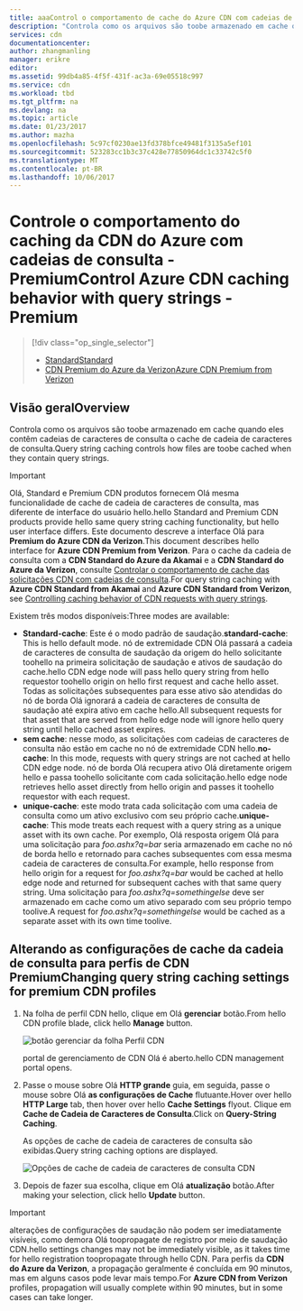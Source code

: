 ```yaml
---
title: aaaControl o comportamento de cache do Azure CDN com cadeias de caracteres de consulta - Premium | Microsoft Docs
description: "Controla como os arquivos são toobe armazenado em cache quando eles contêm cadeias de caracteres de consulta o cache da cadeia de consulta do Azure CDN."
services: cdn
documentationcenter: 
author: zhangmanling
manager: erikre
editor: 
ms.assetid: 99db4a85-4f5f-431f-ac3a-69e05518c997
ms.service: cdn
ms.workload: tbd
ms.tgt_pltfrm: na
ms.devlang: na
ms.topic: article
ms.date: 01/23/2017
ms.author: mazha
ms.openlocfilehash: 5c97cf0230ae13fd378bfce49481f3135a5ef101
ms.sourcegitcommit: 523283cc1b3c37c428e77850964dc1c33742c5f0
ms.translationtype: MT
ms.contentlocale: pt-BR
ms.lasthandoff: 10/06/2017
---
```

# <a name="control-azure-cdn-caching-behavior-with-query-strings---premium"></a><span data-ttu-id="07697-103">Controle o comportamento do caching da CDN do Azure com cadeias de consulta - Premium</span><span class="sxs-lookup"><span data-stu-id="07697-103">Control Azure CDN caching behavior with query strings - Premium</span></span>
> [!div class="op_single_selector"]
> * [<span data-ttu-id="07697-104">Standard</span><span class="sxs-lookup"><span data-stu-id="07697-104">Standard</span></span>](cdn-query-string.md)
> * [<span data-ttu-id="07697-105">CDN Premium do Azure da Verizon</span><span class="sxs-lookup"><span data-stu-id="07697-105">Azure CDN Premium from Verizon</span></span>](cdn-query-string-premium.md)
> 
> 

## <a name="overview"></a><span data-ttu-id="07697-106">Visão geral</span><span class="sxs-lookup"><span data-stu-id="07697-106">Overview</span></span>
<span data-ttu-id="07697-107">Controla como os arquivos são toobe armazenado em cache quando eles contêm cadeias de caracteres de consulta o cache de cadeia de caracteres de consulta.</span><span class="sxs-lookup"><span data-stu-id="07697-107">Query string caching controls how files are toobe cached when they contain query strings.</span></span>

> [!IMPORTANT]
> <span data-ttu-id="07697-108">Olá, Standard e Premium CDN produtos fornecem Olá mesma funcionalidade de cache de cadeia de caracteres de consulta, mas diferente de interface do usuário hello.</span><span class="sxs-lookup"><span data-stu-id="07697-108">hello Standard and Premium CDN products provide hello same query string caching functionality, but hello user interface differs.</span></span>  <span data-ttu-id="07697-109">Este documento descreve a interface Olá para **Premium do Azure CDN da Verizon**.</span><span class="sxs-lookup"><span data-stu-id="07697-109">This document describes hello interface for **Azure CDN Premium from Verizon**.</span></span>  <span data-ttu-id="07697-110">Para o cache da cadeia de consulta com a **CDN Standard do Azure da Akamai** e a **CDN Standard do Azure da Verizon**, consulte [Controlar o comportamento de cache das solicitações CDN com cadeias de consulta](cdn-query-string.md).</span><span class="sxs-lookup"><span data-stu-id="07697-110">For query string caching with **Azure CDN Standard from Akamai** and **Azure CDN Standard from Verizon**, see [Controlling caching behavior of CDN requests with query strings](cdn-query-string.md).</span></span>
> 
> 

<span data-ttu-id="07697-111">Existem três modos disponíveis:</span><span class="sxs-lookup"><span data-stu-id="07697-111">Three modes are available:</span></span>

* <span data-ttu-id="07697-112">**Standard-cache**: Este é o modo padrão de saudação.</span><span class="sxs-lookup"><span data-stu-id="07697-112">**standard-cache**:  This is hello default mode.</span></span>  <span data-ttu-id="07697-113">nó de extremidade CDN Olá passará a cadeia de caracteres de consulta de saudação da origem do hello solicitante toohello na primeira solicitação de saudação e ativos de saudação do cache.</span><span class="sxs-lookup"><span data-stu-id="07697-113">hello CDN edge node will pass hello query string from hello requestor toohello origin on hello first request and cache hello asset.</span></span>  <span data-ttu-id="07697-114">Todas as solicitações subsequentes para esse ativo são atendidas do nó de borda Olá ignorará a cadeia de caracteres de consulta de saudação até expira ativo em cache hello.</span><span class="sxs-lookup"><span data-stu-id="07697-114">All subsequent requests for that asset that are served from hello edge node will ignore hello query string until hello cached asset expires.</span></span>
* <span data-ttu-id="07697-115">**sem cache**: nesse modo, as solicitações com cadeias de caracteres de consulta não estão em cache no nó de extremidade CDN hello.</span><span class="sxs-lookup"><span data-stu-id="07697-115">**no-cache**:  In this mode, requests with query strings are not cached at hello CDN edge node.</span></span>  <span data-ttu-id="07697-116">nó de borda Olá recupera ativo Olá diretamente origem hello e passa toohello solicitante com cada solicitação.</span><span class="sxs-lookup"><span data-stu-id="07697-116">hello edge node retrieves hello asset directly from hello origin and passes it toohello requestor with each request.</span></span>
* <span data-ttu-id="07697-117">**unique-cache**: este modo trata cada solicitação com uma cadeia de consulta como um ativo exclusivo com seu próprio cache.</span><span class="sxs-lookup"><span data-stu-id="07697-117">**unique-cache**:  This mode treats each request with a query string as a unique asset with its own cache.</span></span>  <span data-ttu-id="07697-118">Por exemplo, Olá resposta origem Olá para uma solicitação para *foo.ashx?q=bar* seria armazenado em cache no nó de borda hello e retornado para caches subsequentes com essa mesma cadeia de caracteres de consulta.</span><span class="sxs-lookup"><span data-stu-id="07697-118">For example, hello response from hello origin for a request for *foo.ashx?q=bar* would be cached at hello edge node and returned for subsequent caches with that same query string.</span></span>  <span data-ttu-id="07697-119">Uma solicitação para *foo.ashx?q=somethingelse* deve ser armazenado em cache como um ativo separado com seu próprio tempo toolive.</span><span class="sxs-lookup"><span data-stu-id="07697-119">A request for *foo.ashx?q=somethingelse* would be cached as a separate asset with its own time toolive.</span></span>

## <a name="changing-query-string-caching-settings-for-premium-cdn-profiles"></a><span data-ttu-id="07697-120">Alterando as configurações de cache da cadeia de consulta para perfis de CDN Premium</span><span class="sxs-lookup"><span data-stu-id="07697-120">Changing query string caching settings for premium CDN profiles</span></span>
1. <span data-ttu-id="07697-121">Na folha de perfil CDN hello, clique em Olá **gerenciar** botão.</span><span class="sxs-lookup"><span data-stu-id="07697-121">From hello CDN profile blade, click hello **Manage** button.</span></span>
   
    ![botão gerenciar da folha Perfil CDN](./media/cdn-query-string-premium/cdn-manage-btn.png)
   
    <span data-ttu-id="07697-123">portal de gerenciamento de CDN Olá é aberto.</span><span class="sxs-lookup"><span data-stu-id="07697-123">hello CDN management portal opens.</span></span>
2. <span data-ttu-id="07697-124">Passe o mouse sobre Olá **HTTP grande** guia, em seguida, passe o mouse sobre Olá **as configurações de Cache** flutuante.</span><span class="sxs-lookup"><span data-stu-id="07697-124">Hover over hello **HTTP Large** tab, then hover over hello **Cache Settings** flyout.</span></span>  <span data-ttu-id="07697-125">Clique em **Cache de Cadeia de Caracteres de Consulta**.</span><span class="sxs-lookup"><span data-stu-id="07697-125">Click on **Query-String Caching**.</span></span>
   
    <span data-ttu-id="07697-126">As opções de cache de cadeia de caracteres de consulta são exibidas.</span><span class="sxs-lookup"><span data-stu-id="07697-126">Query string caching options are displayed.</span></span>
   
    ![Opções de cache de cadeia de caracteres de consulta CDN](./media/cdn-query-string-premium/cdn-query-string.png)
3. <span data-ttu-id="07697-128">Depois de fazer sua escolha, clique em Olá **atualização** botão.</span><span class="sxs-lookup"><span data-stu-id="07697-128">After making your selection, click hello **Update** button.</span></span>

> [!IMPORTANT]
> <span data-ttu-id="07697-129">alterações de configurações de saudação não podem ser imediatamente visíveis, como demora Olá toopropagate de registro por meio de saudação CDN.</span><span class="sxs-lookup"><span data-stu-id="07697-129">hello settings changes may not be immediately visible, as it takes time for hello registration toopropagate through hello CDN.</span></span>  <span data-ttu-id="07697-130">Para perfis da <b>CDN do Azure da Verizon</b>, a propagação geralmente é concluída em 90 minutos, mas em alguns casos pode levar mais tempo.</span><span class="sxs-lookup"><span data-stu-id="07697-130">For <b>Azure CDN from Verizon</b> profiles, propagation will usually complete within 90 minutes, but in some cases can take longer.</span></span>
> 
> 

